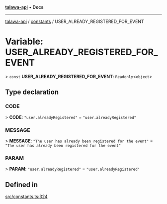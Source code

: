 [**talawa-api**](../../README.md) • **Docs**

***

[talawa-api](../../modules.md) / [constants](../README.md) / USER\_ALREADY\_REGISTERED\_FOR\_EVENT

# Variable: USER\_ALREADY\_REGISTERED\_FOR\_EVENT

\> `const` **USER\_ALREADY\_REGISTERED\_FOR\_EVENT**: `Readonly`\<`object`\>

## Type declaration

### CODE

\> **CODE**: `"user.alreadyRegistered"` = `"user.alreadyRegistered"`

### MESSAGE

\> **MESSAGE**: `"The user has already been registered for the event"` = `"The user has already been registered for the event"`

### PARAM

\> **PARAM**: `"user.alreadyRegistered"` = `"user.alreadyRegistered"`

## Defined in

[src/constants.ts:324](https://github.com/PalisadoesFoundation/talawa-api/blob/60937520d7a29ccf883a9c6a7c2d186bae92a81b/src/constants.ts#L324)
